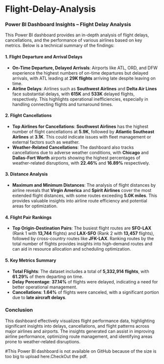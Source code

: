 # Flight-Delay-Analysis

### Power BI Dashboard Insights – Flight Delay Analysis

This Power BI dashboard provides an in-depth analysis of flight delays, cancellations, and the performance of various airlines based on key metrics. Below is a technical summary of the findings:

#### 1. **Flight Departure and Arrival Delays**
- **On-Time Departure, Delayed Arrivals**: Airports like ATL, ORD, and DFW experience the highest numbers of on-time departures but delayed arrivals, with ATL leading at **29K flights** arriving late despite leaving on time.
- **Airline Delays**: Airlines such as **Southwest Airlines** and **Delta Air Lines** face substantial delays, with **615K** and **533K** delayed flights, respectively. This highlights operational inefficiencies, especially in handling connecting flights and turnaround times.

#### 2. **Flight Cancellations**
- **Top Airlines for Cancellations**: **Southwest Airlines** has the highest number of flight cancellations at **5.9K**, followed by **Atlantic Southeast Airlines** at **3.1K**. This could indicate issues with fleet management or external factors such as weather.
- **Weather-Related Cancellations**: The dashboard also tracks cancellations due to adverse weather conditions, with **Chicago** and **Dallas-Fort Worth** airports showing the highest percentages of weather-related disruptions, with **22.46%** and **16.89%** respectively.

#### 3. **Distance Analysis**
- **Maximum and Minimum Distances**: The analysis of flight distances by airline reveals that **Virgin America** and **Spirit Airlines** cover the most extended flight distances, with some routes exceeding **5.0K miles**. This provides valuable insights into airline route efficiency and potential areas for optimization.
  
#### 4. **Flight Pair Rankings**
- **Top Origin-Destination Pairs**: The busiest flight routes are **SFO-LAX** (Rank 1 with **13,744** flights) and **LAX-SFO** (Rank 2 with **13,457** flights), followed by cross-country routes like **JFK-LAX**. Ranking routes by the total number of flights provides insights into high-demand routes and can aid in resource allocation and scheduling optimization.
  
#### 5. **Key Metrics Summary**
- **Total Flights**: The dataset includes a total of **5,332,914 flights**, with **61.29%** of them departing on time.
- **Delay Percentage**: **37.14%** of flights were delayed, indicating a need for better operational management.
- **Cancellations**: **1.64%** of flights were canceled, with a significant portion due to **late aircraft delays**.

### Conclusion
This dashboard effectively visualizes flight performance data, highlighting significant insights into delays, cancellations, and flight patterns across major airlines and airports. The insights generated can assist in improving airline performance, optimizing route management, and identifying areas prone to weather-related disruptions.

#This Power BI dashboard is not available on GitHub because of the size is too big to upload here.CheckOut the pdf.
